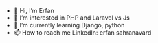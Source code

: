 - 👋 Hi, I’m Erfan
- 👀 I’m interested in PHP and Laravel vs Js
- 🌱 I’m currently learning Django, python
- 📫 How to reach me LinkedIn: erfan sahranavard 

<!---
erfanscode/erfanscode is a ✨ special ✨ repository because its `README.md` (this file) appears on your GitHub profile.
You can click the Preview link to take a look at your changes.
--->
